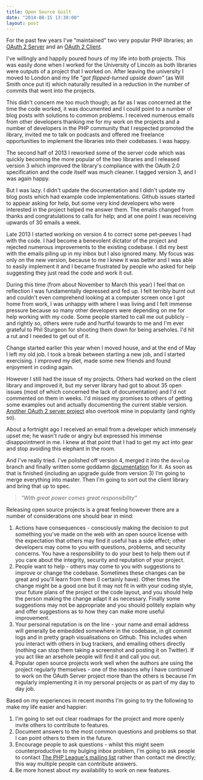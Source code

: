 ```yaml
---
title: Open Source Guilt
date: "2014-08-15 13:30:00"
layout: post
---
```


For the past few years I've "maintained" two very popular PHP libraries; an [OAuth 2 Server](https://github.com/thephpleague/oauth2-server) and an [OAuth 2 Client](https://github.com/thephpleague/oauth2-client).

I've willingly and happily poured hours of my life into both projects. This was easily done when I worked for the University of Lincoln as both libraries were outputs of a project that I worked on. After leaving the university I moved to London and my life _"got flipped-turned upside down"_ (as Will Smith once put it) which naturally resulted in a reduction in the number of commits that went into the projects.

This didn't concern me too much though; as far as I was concerned at the time the code worked, it was documented and I could point to a number of blog posts with solutions to common problems. I received numerous emails from other developers thanking me for my work on the projects and a number of developers in the PHP community that I respected promoted the library, invited me to talk on podcasts and offered me freelance opportunities to implement the libraries into their codebases. I was happy.

The second half of 2013 I reworked some of the server code which was quickly becoming the more popular of the two libraries and I released version 3 which improved the library's compliance with the OAuth 2.0 specification and the code itself was much cleaner. I tagged version 3, and I was again happy.

But I was lazy. I didn't update the documentation and I didn't update my blog posts which had example code implementations. Github issues started to appear asking for help, but some very kind developers who were interested in the project helped me answer them. The emails changed from thanks and congratulations to calls for help; and at one point I was receiving upwards of 30 emails a week.

Late 2013 I started working on version 4 to correct some pet-peeves I had with the code. I had become a benevolent dictator of the project and rejected numerous improvements to the existing codebase. I did my best with the emails piling up in my inbox but I also ignored many. My focus was only on the new version, because to me I knew it was better and I was able to easily implement it and I became frustrated by people who asked for help suggesting they just read the code and work it out.

During this time (from about November to March this year) I feel that on reflection I was fundamentally depressed and fed up. I felt terribly burnt out and couldn't even comprehend looking at a computer screen once I got home from work, I was unhappy with where I was living and I felt immense pressure because so many other developers were depending on me for help working with my code. Some people started to call me out publicly - and rightly so, others were rude and hurtful towards to me and I'm ever grateful to Phil Sturgeon for shooting them down for being arseholes. I'd hit a rut and I needed to get out of it.

Change started earlier this year when I moved house, and at the end of May I left my old job. I took a break between starting a new job, and I started exercising. I improved my diet, made some new friends and found enjoyment in coding again.

However I still had the issue of my projects. Others had worked on the client library and improved it, but my server library had got to about 35 open issues (most of which concerned the lack of documentation) and I'd not commented on them in weeks. I'd missed my promises to others of getting some examples out and actually documenting the current stable version. [Another OAuth 2 server project](https://github.com/bshaffer/oauth2-server-php) also overtook mine in popularity (and rightly so).

About a fortnight ago I received an email from a developer which immensely upset me; he wasn't rude or angry but expressed his immense disappointment in me. I knew at that point that I had to get my act into gear and stop avoiding this elephant in the room.

And I've really tried. I've polished off version 4, merged it into the `develop` branch and finally written some goddamn [documentation](http://oauth2.thephpleague.com) for it. As soon as that is finished (including an upgrade guide from version 3) I'm going to merge everything into master. Then I'm going to sort out the client library and bring that up to spec.

> _"With great power comes great responsibility"_

Releasing open source projects is a great feeling however there are a number of considerations one should bear in mind:

1. Actions have consequences - consciously making the decision to put something you've made on the web with an open source license with the expectation that others may find it useful has a side effect; other developers may come to you with questions, problems, and security concerns. You have a responsibility to do your best to help them out if you care about the integrity, security and reputation of your project.
2. People want to help - others may come to you with suggestions to improve or change the codebase. Sometimes these changes can be great and you'll learn from them (I certainly have). Other times the change might be a good one but it may not fit in with your coding style, your future plans of the project or the code layout, and you should help the person making the change adapt it as necessary. Finally some suggestions may not be appropriate and you should politely explain why and offer suggestions as to how they can make more useful improvement.
3. Your personal reputation is on the line - your name and email address will generally be embedded somewhere in the codebase, in git commit logs and in pretty graph visualisations on Github. This includes when you interact with others in bug trackers, and emailing others directly (nothing can stop them taking a screenshot and posting it on Twitter). If you act like an arsehole people will find it and call you out.
4. Popular open source projects work well when the authors are using the project regularly themselves - one of the reasons why I have continued to work on the OAuth Server project more than the others is because I'm regularly implementing it in my personal projects or as part of my day to day job.

Based on my experiences in recent months I'm going to try the following to make my life easier and happier:

1. I'm going to set out clear roadmaps for the project and more openly invite others to contribute to features.
2. Document answers to the most common questions and problems so that I can point others to them in the future.
3. Encourage people to ask questions - whilst this might seem counterproductive to my bulging inbox problem, I'm going to ask people to contact [The PHP League's mailing list](https://groups.google.com/forum/#!forum/thephpleague) rather than contact me directly; this way multiple people can contribute answers.
4. Be more honest about _my_ availability to work on new features.